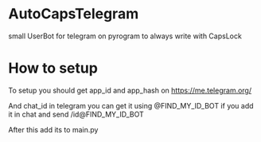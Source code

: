 # AutoCapsTelegram
small UserBot for telegram on pyrogram to always write with CapsLock

# How to setup
To setup you should get app_id and app_hash on https://me.telegram.org/

And chat_id in telegram you can get it using @FIND_MY_ID_BOT if you add it in chat and send /id@FIND_MY_ID_BOT

After this add its to main.py
